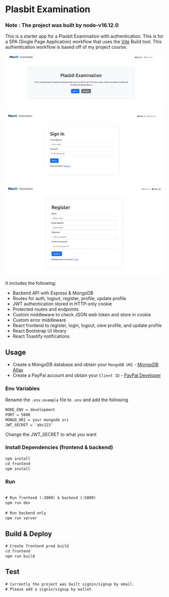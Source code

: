 # Plasbit Examination

### Note : The project was built by node-v16.12.0

This is a starter app for a Plasbit Examination with authentication. This is for a SPA (Single Page Application) workflow that uses the [Vite](https://vite.dev) Build tool. This authentication workflow is based off of my project course.

<img src="./frontend/public/screen.png" />
<img src="./frontend/public/screen1.png" />
<img src="./frontend/public/screen2.png" />

It includes the following:

- Backend API with Express & MongoDB
- Routes for auth, logout, register, profile, update profile
- JWT authentication stored in HTTP-only cookie
- Protected routes and endpoints
- Custom middleware to check JSON web token and store in cookie
- Custom error middleware
- React frontend to register, login, logout, view profile, and update profile
- React Bootstrap UI library
- React Toastify notifications

## Usage

- Create a MongoDB database and obtain your `MongoDB URI` - [MongoDB Atlas](https://www.mongodb.com/cloud/atlas/register)
- Create a PayPal account and obtain your `Client ID` - [PayPal Developer](https://developer.paypal.com/)

### Env Variables

Rename the `.env.example` file to `.env` and add the following

```
NODE_ENV = development
PORT = 5000
MONGO_URI = your mongodb uri
JWT_SECRET = 'abc123'
```

Change the JWT_SECRET to what you want

### Install Dependencies (frontend & backend)

```
npm install
cd frontend
npm install
```

### Run

```

# Run frontend (:3000) & backend (:5000)
npm run dev

# Run backend only
npm run server
```

## Build & Deploy

```
# Create frontend prod build
cd frontend
npm run build
```

## Test

```
# Currently the project was built signin/signup by email.
# Please add a signin/signup by wallet
```
